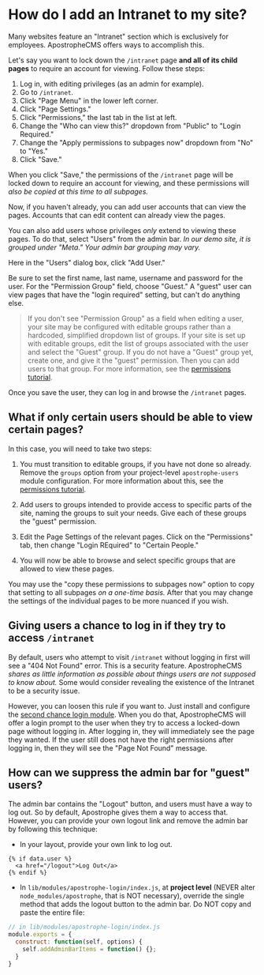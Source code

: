 # How do I add an Intranet to my site?

Many websites feature an "Intranet" section which is exclusively for employees. ApostropheCMS offers ways to accomplish this.

Let's say you want to lock down the `/intranet` page **and all of its child pages** to require an account for viewing. Follow these steps:

1. Log in, with editing privileges (as an admin for example).
2. Go to `/intranet`.
3. Click "Page Menu" in the lower left corner.
4. Click "Page Settings."
5. Click "Permissions," the last tab in the list at left.
6. Change the "Who can view this?" dropdown from "Public" to "Login Required."
7. Change the "Apply permissions to subpages now" dropdown from "No" to "Yes."
8. Click "Save."

When you click "Save," the permissions of the `/intranet` page will be locked down to require an account for viewing, and these permissions will *also be copied at this time to all subpages.*

Now, if you haven't already, you can add user accounts that can view the pages. Accounts that can edit content can already view the pages.

You can also add users whose privileges *only* extend to viewing these pages. To do that, select "Users" from the admin bar. *In our demo site, it is grouped under "Meta." Your admin bar grouping may vary.*

Here in the "Users" dialog box, click "Add User."

Be sure to set the first name, last name, username and password for the user. For the "Permission Group" field, choose "Guest." A "guest" user can view pages that have the "login required" setting, but can't do anything else.

> If you don't see "Permission Group" as a field when editing a user, your site may be configured with editable groups rather than a hardcoded, simplified dropdown list of groups. If your site is set up with editable groups, edit the list of groups associated with the user and select the "Guest" group. If you do not have a "Guest" group yet, create one, and give it the "guest" permission. Then you can add users to that group. For more information, see the [permissions tutorial](../intermediate/permissions.md).

Once you save the user, they can log in and browse the `/intranet` pages.

## What if only certain users should be able to view certain pages?

In this case, you will need to take two steps:

1. You must transition to editable groups, if you have not done so already. Remove the `groups` option from your project-level `apostrophe-users` module configuration. For more
information about this, see the [permissions tutorial](../intermediate/permissions.md).

2. Add users to groups intended to provide access to specific parts of the site, naming the groups to suit your needs. Give each of these groups the "guest" permission.

3. Edit the Page Settings of the relevant pages. Click on the "Permissions" tab, then change "Login REquired" to "Certain People."

4. You will now be able to browse and select specific groups that are allowed to view these pages.

You may use the "copy these permissions to subpages now" option to copy that setting to all subpages *on a one-time basis.* After that you may change the settings of the individual pages to be more nuanced if you wish.

## Giving users a chance to log in if they try to access `/intranet`

By default, users who attempt to visit `/intranet` without logging in first will see a "404 Not Found" error. This is a security feature. ApostropheCMS *shares as little information as possible about things users are not supposed to know about.* Some would consider revealing the existence of the Intranet to be a security issue.

However, you can loosen this rule if you want to. Just install and configure the [second chance login module](https://www.npmjs.com/package/apostrophe-second-chance-login). When you do that, ApostropheCMS will offer a login prompt to the user when they try to access a locked-down page without logging in. After logging in, they will immediately see the page they wanted. If the user still does not have the right permissions after logging in, then they will see the "Page Not Found" message.

## How can we suppress the admin bar for "guest" users?

The admin bar contains the "Logout" button, and users must have a way to log out. So by default, Apostrophe gives them a way to access that. However, you can provide your own logout link and remove the admin bar by following this technique:

* In your layout, provide your own link to log out.

```
{% if data.user %}
  <a href="/logout">Log Out</a>
{% endif %}
```

* In `lib/modules/apostrophe-login/index.js`, at **project level** (NEVER alter `node_modules/apostrophe`, that is NOT necessary), override the single method that adds the logout button to the admin bar. Do NOT copy and paste the entire file:

```javascript
// in lib/modules/apostrophe-login/index.js
module.exports = {
  construct: function(self, options) {
    self.addAdminBarItems = function() {};
  }
}
```
